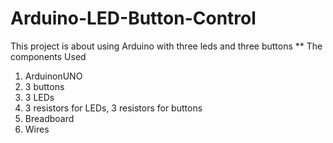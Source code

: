 # Arduino-LED-Button-Control
This project is about using Arduino with three leds and three buttons
** The components Used
1. ArduinonUNO
2. 3 buttons
3. 3 LEDs
4. 3  resistors for LEDs, 3  resistors for buttons
5. Breadboard
6. Wires



